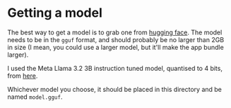 # Getting a model

The best way to get a model is to grab one from [hugging face](https://huggingface.co).
The model needs to be in the `gguf` format, and should probably be no
larger than 2GB in size (I mean, you could use a larger model, but it'll
make the app bundle larger).

I used the Meta Llama 3.2 3B instruction tuned model, quantised to 4 bits,
from [here](https://huggingface.co/unsloth/Llama-3.2-1B-Instruct-GGUF).

Whichever model you choose, it should be placed in this directory and be
named `model.gguf`.
